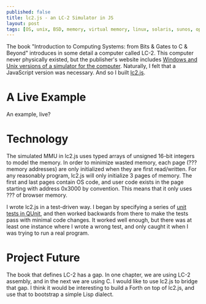 ```yaml
---
published: false
title: lc2.js - an LC-2 Simulator in JS
layout: post
tags: [OS, unix, BSD, memory, virtual memory, linux, solaris, sunos, openindiana]
---
```


The book "Introduction to Computing Systems: from Bits & Gates to C & Beyond" introduces in some detail a computer called LC-2.  This computer never physically existed, but the publisher's website includes [Windows and Unix versions of a simulator for the computer](http://www.mhhe.com/engcs/compsci/patt/lc2unix.mhtml).  Naturally, I felt that a JavaScript version was necessary.  And so I built [lc2.js](http://blog.pr4tt.com/lc2.js).

# A Live Example

An example, live?

# Technology

The simulated MMU in lc2.js uses typed arrays of unsigned 16-bit integers to model the memory.  In order to minimize wasted memory, each page (??? memory addresses) are only initialized when they are first read/written.  For any reasonably program, lc2.js will only initialize 3 pages of memory.  The first and last pages contain OS code, and user code exists in the page starting with address 0x3000 by convention.  This means that it only uses ??? of browser memory.

I wrote lc2.js in a test-driven way.  I began by specifying a series of [unit tests in QUnit](http://blog.pr4tt.com/lc2.js/tests/index.html), and then worked backwards from there to make the tests pass with minimal code changes.  It worked well enough, but there was at least one instance where I wrote a wrong test, and only caught it when I was trying to run a real program.

# Project Future

The book that defines LC-2 has a gap.  In one chapter, we are using LC-2 assembly, and in the next we are using C.  I would like to use lc2.js to bridge that gap.  I think it would be interesting to build a Forth on top of lc2.js, and use that to bootstrap a simple Lisp dialect.
